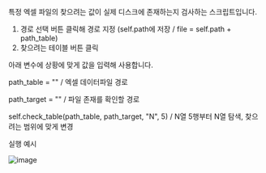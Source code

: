 특정 엑셀 파일의 찾으려는 값이 실제 디스크에 존재하는지 검사하는 스크립트입니다.

1. 경로 선택 버튼 클릭해 경로 지정 (self.path에 저장 / file = self.path + path_table)
2. 찾으려는 테이블 버튼 클릭

아래 변수에 상황에 맞게 값을 입력해 사용합니다.

path_table = ""  /  엑셀 데이터파일 경로

path_target = ""  /  파일 존재를 확인할 경로

self.check_table(path_table, path_target, "N", 5)  /  N열 5행부터 N열 탐색, 찾으려는 범위에 맞게 변경

실행 예시

![image](https://github.com/Entournure/FileCheckXLS/assets/50042686/4add705f-eb18-4ac3-8877-4137a6d5b311)
